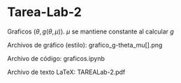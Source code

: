 # Tarea-Lab-2

Graficos $(\theta,g(\theta,\mu))$. $\mu$ se mantiene constante al calcular $g$

Archivos de gráfico (estilo): grafico_g-theta_mu[].png

Archivo de código: graficos.ipynb

Archivo de texto LaTeX: TAREALab-2.pdf
